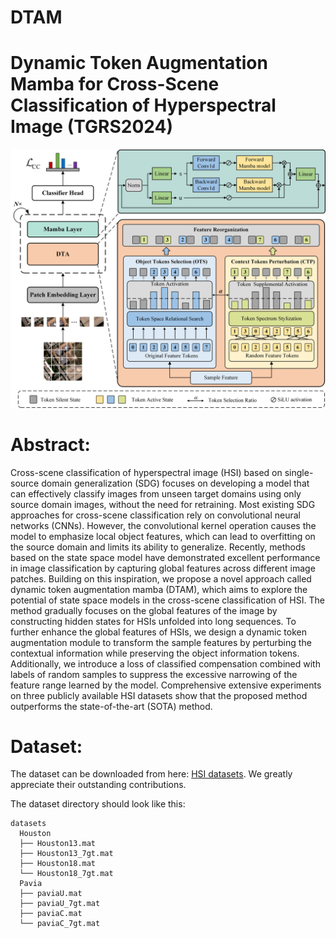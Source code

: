 # DTAM
# Dynamic Token Augmentation Mamba for Cross-Scene Classification of Hyperspectral Image (TGRS2024)
![DTAM](image/DTAM.jpg)


# Abstract:
Cross-scene classification of hyperspectral image (HSI) based on single-source domain generalization (SDG) focuses on developing a model that can effectively classify images from unseen target domains using only source domain images, without the need for retraining. Most existing SDG approaches for cross-scene classification rely on convolutional neural networks (CNNs). However, the convolutional kernel operation causes the model to emphasize local object features, which can lead to overfitting on the source domain and limits its ability to generalize. Recently, methods based on the state space model have demonstrated excellent performance in image classification by capturing global features across different image patches. Building on this inspiration, we propose a novel approach called dynamic token augmentation mamba (DTAM), which aims to explore the potential of state space models in the cross-scene classification of HSI. The method gradually focuses on the global features of the image by constructing hidden states for HSIs unfolded into long sequences. To further enhance the global features of HSIs, we design a dynamic token augmentation module to transform the sample features by perturbing the contextual information while preserving the object information tokens. Additionally, we introduce a loss of classified compensation combined with labels of random samples to suppress the excessive narrowing of the feature range learned by the model. Comprehensive extensive experiments on three publicly available HSI datasets show that the proposed method outperforms the state-of-the-art (SOTA) method.

# Dataset:
The dataset can be downloaded from here: [HSI datasets](https://github.com/YuxiangZhang-BIT/Data-CSHSI). We greatly appreciate their outstanding contributions.

The dataset directory should look like this:
```
datasets
  Houston
  ├── Houston13.mat
  ├── Houston13_7gt.mat
  ├── Houston18.mat
  └── Houston18_7gt.mat
  Pavia
  ├── paviaU.mat
  ├── paviaU_7gt.mat
  ├── paviaC.mat
  └── paviaC_7gt.mat

```
